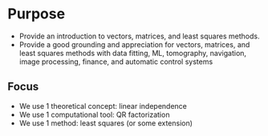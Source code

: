 # Purpose
- Provide an introduction to vectors, matrices, and least squares methods.
- Provide a good grounding and appreciation for vectors, matrices, and least squares methods with data fitting, ML, tomography, navigation, image processing, finance, and automatic control systems

## Focus
- We use 1 theoretical concept: linear independence
- We use 1 computational tool: QR factorization
- We use 1 method: least squares (or some extension)
